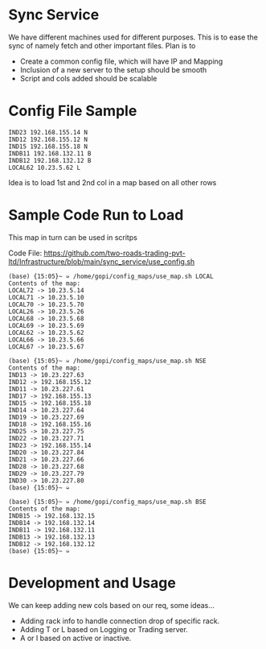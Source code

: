 <h1>Sync Service</h1>

We have different machines used for different purposes. This is to ease the sync of namely fetch and other important files.
Plan is to
* Create a common config file, which will have IP and Mapping
* Inclusion of a new server to the setup should be smooth
* Script and cols added should be scalable

<h1> Config File Sample </h1>

```
IND23 192.168.155.14 N
IND12 192.168.155.12 N
IND15 192.168.155.18 N
INDB11 192.168.132.11 B
INDB12 192.168.132.12 B
LOCAL62 10.23.5.62 L
```

Idea is to load 1st and 2nd col in a map based on all other rows

<h1>Sample Code Run to Load</h1>
This map in turn can be used in scritps

Code File: https://github.com/two-roads-trading-pvt-ltd/Infrastructure/blob/main/sync_service/use_config.sh
```
(base) {15:05}~ ➭ /home/gopi/config_maps/use_map.sh LOCAL 
Contents of the map:
LOCAL72 -> 10.23.5.14
LOCAL71 -> 10.23.5.10
LOCAL70 -> 10.23.5.70
LOCAL26 -> 10.23.5.26
LOCAL68 -> 10.23.5.68
LOCAL69 -> 10.23.5.69
LOCAL62 -> 10.23.5.62
LOCAL66 -> 10.23.5.66
LOCAL67 -> 10.23.5.67
```
```
(base) {15:05}~ ➭ /home/gopi/config_maps/use_map.sh NSE
Contents of the map:
IND13 -> 10.23.227.63
IND12 -> 192.168.155.12
IND11 -> 10.23.227.61
IND17 -> 192.168.155.13
IND15 -> 192.168.155.18
IND14 -> 10.23.227.64
IND19 -> 10.23.227.69
IND18 -> 192.168.155.16
IND25 -> 10.23.227.75
IND22 -> 10.23.227.71
IND23 -> 192.168.155.14
IND20 -> 10.23.227.84
IND21 -> 10.23.227.66
IND28 -> 10.23.227.68
IND29 -> 10.23.227.79
IND30 -> 10.23.227.80
(base) {15:05}~ ➭ 
```
```
(base) {15:05}~ ➭ /home/gopi/config_maps/use_map.sh BSE
Contents of the map:
INDB15 -> 192.168.132.15
INDB14 -> 192.168.132.14
INDB11 -> 192.168.132.11
INDB13 -> 192.168.132.13
INDB12 -> 192.168.132.12
(base) {15:05}~ ➭ 
```

<h1>Development and Usage</h1>

We can keep adding new cols based on our req, some ideas...
* Adding rack info to handle connection drop of specific rack.
* Adding T or L based on Logging or Trading server.
* A or I based on active or inactive.
